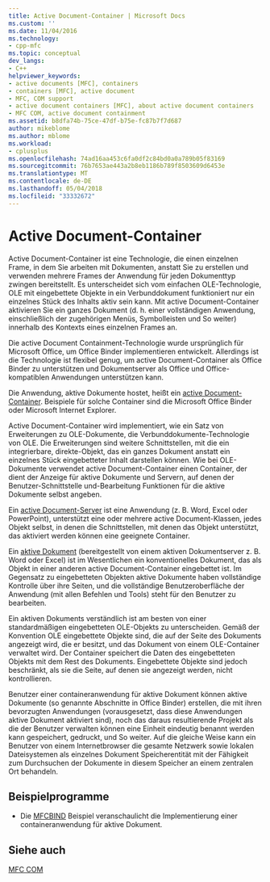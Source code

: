 ```yaml
---
title: Active Document-Container | Microsoft Docs
ms.custom: ''
ms.date: 11/04/2016
ms.technology:
- cpp-mfc
ms.topic: conceptual
dev_langs:
- C++
helpviewer_keywords:
- active documents [MFC], containers
- containers [MFC], active document
- MFC, COM support
- active document containers [MFC], about active document containers
- MFC COM, active document containment
ms.assetid: b8dfa74b-75ce-47df-b75e-fc87b7f7d687
author: mikeblome
ms.author: mblome
ms.workload:
- cplusplus
ms.openlocfilehash: 74ad16aa453c6fa0df2c84bd0a0a789b05f83169
ms.sourcegitcommit: 76b7653ae443a2b8eb1186b789f8503609d6453e
ms.translationtype: MT
ms.contentlocale: de-DE
ms.lasthandoff: 05/04/2018
ms.locfileid: "33332672"
---
```

# <a name="active-document-containment"></a>Active Document-Container
Active Document-Container ist eine Technologie, die einen einzelnen Frame, in dem Sie arbeiten mit Dokumenten, anstatt Sie zu erstellen und verwenden mehrere Frames der Anwendung für jeden Dokumenttyp zwingen bereitstellt. Es unterscheidet sich vom einfachen OLE-Technologie, OLE mit eingebettete Objekte in ein Verbunddokument funktioniert nur ein einzelnes Stück des Inhalts aktiv sein kann. Mit active Document-Container aktivieren Sie ein ganzes Dokument (d. h. einer vollständigen Anwendung, einschließlich der zugehörigen Menüs, Symbolleisten und So weiter) innerhalb des Kontexts eines einzelnen Frames an.  
  
 Die active Document Containment-Technologie wurde ursprünglich für Microsoft Office, um Office Binder implementieren entwickelt. Allerdings ist die Technologie ist flexibel genug, um active Document-Container als Office Binder zu unterstützen und Dokumentserver als Office und Office-kompatiblen Anwendungen unterstützen kann.  
  
 Die Anwendung, aktive Dokumente hostet, heißt ein [active Document-Container](../mfc/active-document-containers.md). Beispiele für solche Container sind die Microsoft Office Binder oder Microsoft Internet Explorer.  
  
 Active Document-Container wird implementiert, wie ein Satz von Erweiterungen zu OLE-Dokumente, die Verbunddokumente-Technologie von OLE. Die Erweiterungen sind weitere Schnittstellen, mit die ein integrierbare, direkte-Objekt, das ein ganzes Dokument anstatt ein einzelnes Stück eingebetteter Inhalt darstellen können. Wie bei OLE-Dokumente verwendet active Document-Container einen Container, der dient der Anzeige für aktive Dokumente und Servern, auf denen der Benutzer-Schnittstelle und-Bearbeitung Funktionen für die aktive Dokumente selbst angeben.  
  
 Ein [active Document-Server](../mfc/active-document-servers.md) ist eine Anwendung (z. B. Word, Excel oder PowerPoint), unterstützt eine oder mehrere active Document-Klassen, jedes Objekt selbst, in denen die Schnittstellen, mit denen das Objekt unterstützt, das aktiviert werden können eine geeignete Container.  
  
 Ein [aktive Dokument](../mfc/active-documents.md) (bereitgestellt von einem aktiven Dokumentserver z. B. Word oder Excel) ist im Wesentlichen ein konventionelles Dokument, das als Objekt in einer anderen active Document-Container eingebettet ist. Im Gegensatz zu eingebetteten Objekten aktive Dokumente haben vollständige Kontrolle über ihre Seiten, und die vollständige Benutzeroberfläche der Anwendung (mit allen Befehlen und Tools) steht für den Benutzer zu bearbeiten.  
  
 Ein aktiven Dokuments verständlich ist am besten von einer standardmäßigen eingebetteten OLE-Objekts zu unterscheiden. Gemäß der Konvention OLE eingebettete Objekte sind, die auf der Seite des Dokuments angezeigt wird, die er besitzt, und das Dokument von einem OLE-Container verwaltet wird. Der Container speichert die Daten des eingebetteten Objekts mit dem Rest des Dokuments. Eingebettete Objekte sind jedoch beschränkt, als sie die Seite, auf denen sie angezeigt werden, nicht kontrollieren.  
  
 Benutzer einer containeranwendung für aktive Dokument können aktive Dokumente (so genannte Abschnitte in Office Binder) erstellen, die mit ihren bevorzugten Anwendungen (vorausgesetzt, dass diese Anwendungen aktive Dokument aktiviert sind), noch das daraus resultierende Projekt als die der Benutzer verwalten können eine Einheit eindeutig benannt werden kann gespeichert, gedruckt, und So weiter. Auf die gleiche Weise kann ein Benutzer von einem Internetbrowser die gesamte Netzwerk sowie lokalen Dateisystemen als einzelnes Dokument Speicherentität mit der Fähigkeit zum Durchsuchen der Dokumente in diesem Speicher an einem zentralen Ort behandeln.  
  
## <a name="sample-programs"></a>Beispielprogramme  
  
-   Die [MFCBIND](../visual-cpp-samples.md) Beispiel veranschaulicht die Implementierung einer containeranwendung für aktive Dokument.  
  
## <a name="see-also"></a>Siehe auch  
 [MFC COM](../mfc/mfc-com.md)

